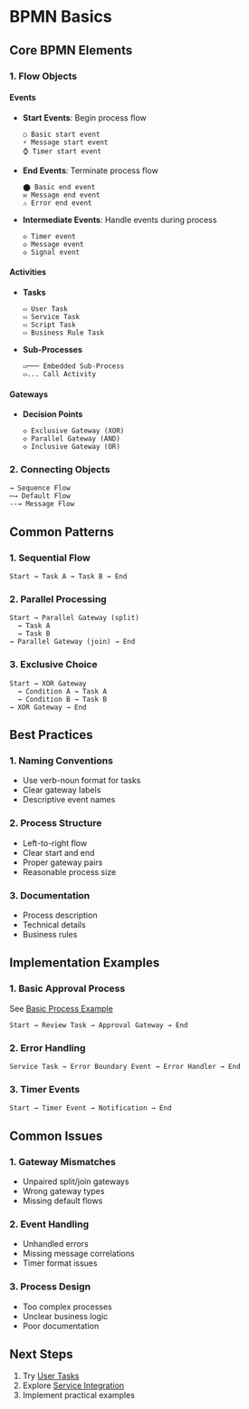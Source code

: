 # BPMN Basics

## Core BPMN Elements

### 1. Flow Objects

#### Events
- **Start Events**: Begin process flow
  ```
  ○ Basic start event
  ⚡ Message start event
  ⌚ Timer start event
  ```

- **End Events**: Terminate process flow
  ```
  ⬤ Basic end event
  ✉ Message end event
  ⚠ Error end event
  ```

- **Intermediate Events**: Handle events during process
  ```
  ◇ Timer event
  ◇ Message event
  ◇ Signal event
  ```

#### Activities
- **Tasks**
  ```
  ▭ User Task
  ▭ Service Task
  ▭ Script Task
  ▭ Business Rule Task
  ```

- **Sub-Processes**
  ```
  ▭─── Embedded Sub-Process
  ▭... Call Activity
  ```

#### Gateways
- **Decision Points**
  ```
  ◇ Exclusive Gateway (XOR)
  ◇ Parallel Gateway (AND)
  ◇ Inclusive Gateway (OR)
  ```

### 2. Connecting Objects
```
→ Sequence Flow
⋯→ Default Flow
--→ Message Flow
```

## Common Patterns

### 1. Sequential Flow
```
Start → Task A → Task B → End
```

### 2. Parallel Processing
```
Start → Parallel Gateway (split) 
  → Task A
  → Task B
→ Parallel Gateway (join) → End
```

### 3. Exclusive Choice
```
Start → XOR Gateway
  → Condition A → Task A
  → Condition B → Task B
→ XOR Gateway → End
```

## Best Practices

### 1. Naming Conventions
- Use verb-noun format for tasks
- Clear gateway labels
- Descriptive event names

### 2. Process Structure
- Left-to-right flow
- Clear start and end
- Proper gateway pairs
- Reasonable process size

### 3. Documentation
- Process description
- Technical details
- Business rules

## Implementation Examples

### 1. Basic Approval Process
See [Basic Process Example](../examples/01-basic-process)
```
Start → Review Task → Approval Gateway → End
```

### 2. Error Handling
```
Service Task → Error Boundary Event → Error Handler → End
```

### 3. Timer Events
```
Start → Timer Event → Notification → End
```

## Common Issues

### 1. Gateway Mismatches
- Unpaired split/join gateways
- Wrong gateway types
- Missing default flows

### 2. Event Handling
- Unhandled errors
- Missing message correlations
- Timer format issues

### 3. Process Design
- Too complex processes
- Unclear business logic
- Poor documentation

## Next Steps
1. Try [User Tasks](./05-forms-guide.md)
2. Explore [Service Integration](./06-service-integration.md)
3. Implement practical examples
